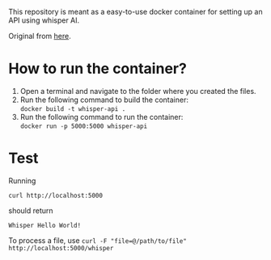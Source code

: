 This repository is meant as a easy-to-use docker container for setting up an API using whisper AI.

Original from [here](https://lablab.ai/t/whisper-api-flask-docker).

# How to run the container?

1. Open a terminal and navigate to the folder where you created the files.
2. Run the following command to build the container:<br>`docker build -t whisper-api .`
3. Run the following command to run the container:<br>`docker run -p 5000:5000 whisper-api`

# Test

Running

`curl http://localhost:5000`

should return

`Whisper Hello World!`

To process a file, use `curl -F "file=@/path/to/file" http://localhost:5000/whisper`